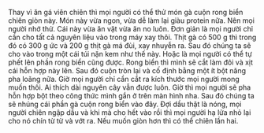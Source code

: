 Thay vì ăn gá viên chiên thì mọi người có thể thử món gà cuộn rong biển chiên giòn này. Món này vừa ngon, vừa dễ làm lại giàu protein nữa. Nên mọi người nhớ thử. Cái này vừa ăn vặt vừa ăn no luôn. Đơn giản là mọi người chỉ cần cho tất cả nguyên liệu vào trong máy xay thôi. Thịt gà có 500 g thì trong đó có 300 g ức và 200 g thịt gà má đùi, xay nhuyễn ra. Sau đó chúng ta sẽ cho vào trong một cái túi nặn kem như thế này. Hoặc là mọi người có thể tự phết lên phần rong biển cũng được. Rong biển thì mình sẽ cắt làm đôi và xịt cái hỗn hợp này lên. Sau đó cuộn tròn lại và cố định bằng một ít bột năng pha loãng nữa. Giờ mọi người chỉ cần cắt ra kích thước mọi người mong muốn thôi. Ai thích dài nguyên cây vẫn được luôn. Giờ thì mọi người sẽ pha hỗn hợp bột theo công thức mình gắn ở trên màn hình nha. Sau đó chúng ta sẽ nhúng cái phần gà cuộn rong biển vào đây. Đợi dầu thật là nóng, mọi người chiên ngập dầu và khi mà cho hết vào rồi thì mọi người hạ lửa nhỏ lại cho nó chín từ từ và vớt ra. Nếu muốn giòn hơn thì có thể chiên lần hai.